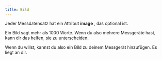 ```yaml
---
title: Bild
---
```


Jeder Messdatensatz hat ein Attribut **image** , das optional ist.

Ein Bild sagt mehr als 1000 Worte. Wenn du also mehrere Messgeräte hast, kann dir das helfen, sie zu unterscheiden.

Wenn du willst, kannst du also ein Bild zu deinem Messgerät hinzufügen. Es liegt an dir.

